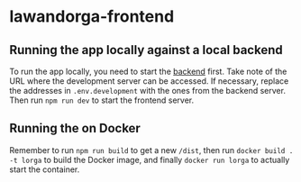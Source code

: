 # lawandorga-frontend

## Running the app locally against a local backend

To run the app locally, you need to start the [backend](https://github.com/lawandorga/lawandorga-backend-service)
first. Take note of the URL where the development server can be accessed. If necessary, replace the addresses in
`.env.development` with the ones from the backend server. Then run `npm run dev` to start the frontend server.

## Running the on Docker

Remember to run `npm run build` to get a new `/dist`, then run `docker build . -t lorga` to build the Docker image,
and finally `docker run lorga` to actually start the container.
